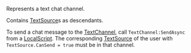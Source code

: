Represents a text chat channel.

Contains [TextSource](https://create.roblox.com/docs/reference/engine/classes/TextSource)s as descendants.

To send a chat message to the [TextChannel](https://create.roblox.com/docs/reference/engine/classes/TextChannel), call `TextChannel:SendAsync` from
a [LocalScript](https://create.roblox.com/docs/reference/engine/classes/LocalScript). The corresponding [TextSource](https://create.roblox.com/docs/reference/engine/classes/TextSource) of the user with
`TextSource.CanSend = true` must be in that channel.